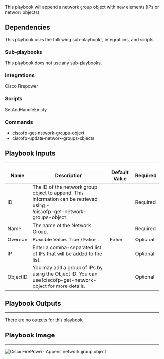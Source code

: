 This playbook will append a network group object with new elements (IPs or network objects).

## Dependencies
This playbook uses the following sub-playbooks, integrations, and scripts.

### Sub-playbooks
This playbook does not use any sub-playbooks.

### Integrations
Cisco Firepower

### Scripts
SetAndHandleEmpty

### Commands
* ciscofp-get-network-groups-object
* ciscofp-update-network-groups-objects

## Playbook Inputs
---

| **Name** | **Description** | **Default Value** | **Required** |
| --- | --- | --- | --- |
| ID | The ID of the network group object to append. This information can be retrieved using -  <br/>\!ciscofp-get-network-groups-object |  | Required |
| Name | The name of the Network Group. |  | Required |
| Override | Possible Value: True / False<br/> | False | Optional |
| IP | Enter a comma-separated list of IPs that will be added to the list. |  | Optional |
| ObjectID | You may add a group of IPs by using the Object ID. You can use \!ciscofp-get-network-object for more details. |  | Optional |

## Playbook Outputs
---
There are no outputs for this playbook.

## Playbook Image
---
![Cisco FirePower- Append network group object](../doc_files/Cisco_FirePower-_Append_network_group_object.png)
